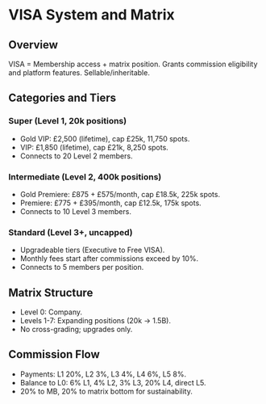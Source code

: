 # VISA System and Matrix

## Overview
VISA = Membership access + matrix position. Grants commission eligibility and platform features. Sellable/inheritable.

## Categories and Tiers
### Super (Level 1, 20k positions)
- Gold VIP: £2,500 (lifetime), cap £25k, 11,750 spots.
- VIP: £1,850 (lifetime), cap £21k, 8,250 spots.
- Connects to 20 Level 2 members.

### Intermediate (Level 2, 400k positions)
- Gold Premiere: £875 + £575/month, cap £18.5k, 225k spots.
- Premiere: £775 + £395/month, cap £12.5k, 175k spots.
- Connects to 10 Level 3 members.

### Standard (Level 3+, uncapped)
- Upgradeable tiers (Executive to Free VISA).
- Monthly fees start after commissions exceed by 10%.
- Connects to 5 members per position.

## Matrix Structure
- Level 0: Company.
- Levels 1-7: Expanding positions (20k → 1.5B).
- No cross-grading; upgrades only.

## Commission Flow
- Payments: L1 20%, L2 3%, L3 4%, L4 6%, L5 8%.
- Balance to L0: 6% L1, 4% L2, 3% L3, 20% L4, direct L5.
- 20% to MB, 20% to matrix bottom for sustainability.
